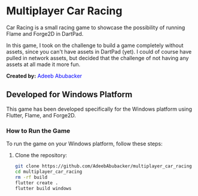 # Multiplayer Car Racing

Car Racing is a small racing game to showcase the possibility of running
Flame and Forge2D in DartPad.

In this game, I took on the challenge to build a game completely without
assets, since you can't have assets in DartPad (yet). 
I could of course have pulled in network assets, but decided that the
challenge of not having any assets at all made it more fun.

**Created by:** <span style="color:blue">Adeeb Abubacker</span>

## Developed for Windows Platform

This game has been developed specifically for the Windows platform using Flutter, Flame, and Forge2D.

### How to Run the Game

To run the game on your Windows platform, follow these steps:

1. Clone the repository:

   ```bash
   git clone https://github.com/AdeebAbubacker/multiplayer_car_racing
   cd multiplayer_car_racing
   rm -rf build
   flutter create .
   flutter build windows
